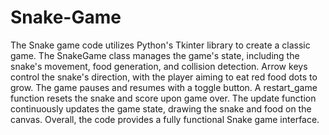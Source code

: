 # Snake-Game
The Snake game code utilizes Python's Tkinter library to create a classic game. The SnakeGame class manages the game's state, including the snake's movement, food generation, and collision detection. Arrow keys control the snake's direction, with the player aiming to eat red food dots to grow. The game pauses and resumes with a toggle button. A restart_game function resets the snake and score upon game over. The update function continuously updates the game state, drawing the snake and food on the canvas. Overall, the code provides a fully functional Snake game interface.






